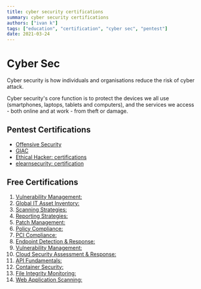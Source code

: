 ```yaml
---
title: cyber security certifications
summary: cyber security certifications
authors: ["ivan k"]
tags: ["education", "certification", "cyber sec", "pentest"]
date: 2021-03-24
---
```


# Cyber Sec

Cyber security is how individuals and organisations reduce the risk of cyber attack.

Cyber security's core function is to protect the devices we all use (smartphones, laptops, tablets and computers), and the services we access - both online and at work - from theft or damage.

## Pentest Certifications

- [Offensive Security](https://www.offensive-security.com/)
- [GIAC](https://www.giac.org/certification/security-expert-gse)
- [Ethical Hacker: certifications](https://www.eccouncil.org/programs/certified-ethical-hacker-ceh/)
- [elearnsecurity: certification](https://www.elearnsecurity.com/course/penetration_testing/)

## Free Certifications

1. [Vulnerability Management:](https://www.qualys.com/training/course/vmdr/)
2. [Global IT Asset Inventory:](https://www.qualys.com/training/course/global-it-asset-inventory/)
3. [Scanning Strategies:](https://www.qualys.com/training/course/scanning-strategies/)
4. [Reporting Strategies:](https://www.qualys.com/training/course/reporting-strategies/)
5. [Patch Management:](https://www.qualys.com/training/course/patch-management/)
6. [Policy Compliance:](https://www.qualys.com/training/course/policy-compliance/)
7. [PCI Compliance:](https://www.qualys.com/training/course/pci-compliance/)
8. [Endpoint Detection & Response:](https://www.qualys.com/training/course/endpoint-detection-and-response/)
9. [Vulnerability Management:](https://www.qualys.com/training/course/vulnerability-management-foundation/)
10. [Cloud Security Assessment & Response:](https://www.qualys.com/training/course/cloud-security-assessment-and-response/)
11. [API Fundamentals:](https://www.qualys.com/training/course/qualys-api-fundamentals/)
12. [Container Security:](https://www.qualys.com/training/course/container-security/)
13. [File Integrity Monitoring:](https://www.qualys.com/training/course/container-security/)
14. [Web Application Scanning:](https://www.qualys.com/training/course/web-application-scanning/)
